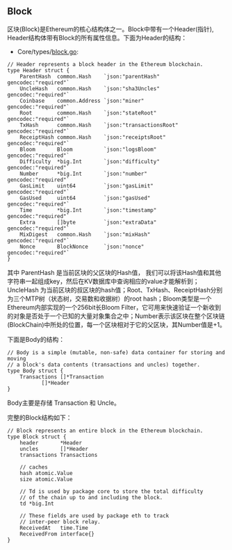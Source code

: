 ## Block

区块(Block)是Ethereum的核心结构体之一。Block中带有一个Header(指针), Header结构体带有Block的所有属性信息。下面为Header的结构：

* Core/types/[block.go](https://github.com/xianfeng92/go-ethereum/blob/master/core/types/block.go):

```
// Header represents a block header in the Ethereum blockchain.
type Header struct {
	ParentHash  common.Hash    `json:"parentHash"       gencodec:"required"`
	UncleHash   common.Hash    `json:"sha3Uncles"       gencodec:"required"`
	Coinbase    common.Address `json:"miner"            gencodec:"required"`
	Root        common.Hash    `json:"stateRoot"        gencodec:"required"`
	TxHash      common.Hash    `json:"transactionsRoot" gencodec:"required"`
	ReceiptHash common.Hash    `json:"receiptsRoot"     gencodec:"required"`
	Bloom       Bloom          `json:"logsBloom"        gencodec:"required"`
	Difficulty  *big.Int       `json:"difficulty"       gencodec:"required"`
	Number      *big.Int       `json:"number"           gencodec:"required"`
	GasLimit    uint64         `json:"gasLimit"         gencodec:"required"`
	GasUsed     uint64         `json:"gasUsed"          gencodec:"required"`
	Time        *big.Int       `json:"timestamp"        gencodec:"required"`
	Extra       []byte         `json:"extraData"        gencodec:"required"`
	MixDigest   common.Hash    `json:"mixHash"          gencodec:"required"`
	Nonce       BlockNonce     `json:"nonce"            gencodec:"required"`
}
```
其中 ParentHash 是当前区块的父区块的Hash值， 我们可以将该Hash值和其他字符串一起组成key，然后在KV数据库中查询相应的value才能解析到；UncleHash 为当前区块的叔区块的hash值；Root、TxHash、ReceiptHash分别为三个MTP树（状态树，交易数和收据树）的root hash；Bloom类型是一个Ethereum内部实现的一个256bit长Bloom Filter，它可用来快速验证一个新收到的对象是否处于一个已知的大量对象集合之中；Number表示该区块在整个区块链(BlockChain)中所处的位置，每一个区块相对于它的父区块，其Number值是+1。

下面是Body的结构：

```
// Body is a simple (mutable, non-safe) data container for storing and moving
// a block's data contents (transactions and uncles) together.
type Body struct {
	Transactions []*Transaction
	       []*Header
}

```

Body主要是存储 Transaction 和 Uncle。


完整的Block结构如下：

```
// Block represents an entire block in the Ethereum blockchain.
type Block struct {
	header       *Header
	uncles       []*Header
	transactions Transactions

	// caches
	hash atomic.Value
	size atomic.Value

	// Td is used by package core to store the total difficulty
	// of the chain up to and including the block.
	td *big.Int

	// These fields are used by package eth to track
	// inter-peer block relay.
	ReceivedAt   time.Time
	ReceivedFrom interface{}
}
```

